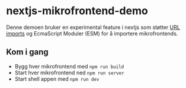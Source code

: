 # nextjs-mikrofrontend-demo

Denne demoen bruker en experimental feature i nextjs som støtter [URL imports](https://nextjs.org/docs/api-reference/next.config.js/url-imports) og EcmaScript Moduler (ESM) for å importere mikrofrontends.

## Kom i gang

- Bygg hver mikrofrontend med `npm run build`
- Start hver mikrofrontend ned `npm run server`
- Start shell appen med `npm run dev`
